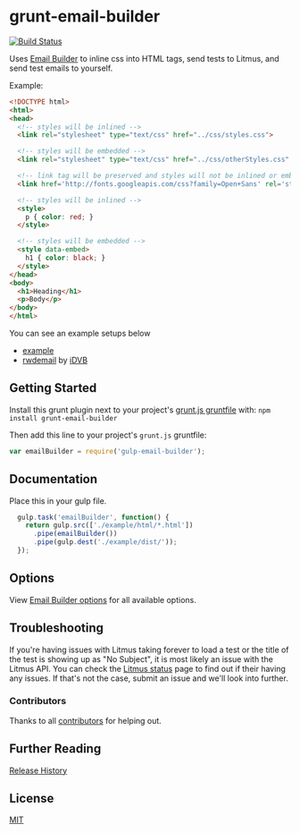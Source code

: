 # grunt-email-builder
[![Build Status](https://travis-ci.org/Email-builder/gulp-email-builder.svg?branch=master)](https://travis-ci.org/Email-builder/gulp-email-builder)

Uses [Email Builder](https://github.com/Email-builder/email-builder-core) to inline css into HTML tags, send tests to Litmus, and send test emails to yourself.

Example:
```html
<!DOCTYPE html>
<html>
<head>
  <!-- styles will be inlined -->
  <link rel="stylesheet" type="text/css" href="../css/styles.css">

  <!-- styles will be embedded -->
  <link rel="stylesheet" type="text/css" href="../css/otherStyles.css" data-embed>

  <!-- link tag will be preserved and styles will not be inlined or embedded -->
  <link href='http://fonts.googleapis.com/css?family=Open+Sans' rel='stylesheet' type='text/css' data-embed-ignore>

  <!-- styles will be inlined -->
  <style>
    p { color: red; }
  </style>

  <!-- styles will be embedded -->
  <style data-embed>
    h1 { color: black; }
  </style>
</head>
<body>
  <h1>Heading</h1>
  <p>Body</p>
</body>
</html>
```

You can see an example setups below
- [example](https://github.com/Email-builder/email-builder-example)
- [rwdemail](https://github.com/iDVB/rwdemail) by [iDVB](https://github.com/iDVB)

## Getting Started

Install this grunt plugin next to your project's [grunt.js gruntfile][getting_started] with: `npm install grunt-email-builder`

Then add this line to your project's `grunt.js` gruntfile:

```javascript
var emailBuilder = require('gulp-email-builder');
```

[gulp]: http://gulpjs.com/
[getting_started]: https://github.com/gulpjs/gulp/blob/master/docs/getting-started.md



## Documentation

Place this in your gulp file.
```javascript
  gulp.task('emailBuilder', function() {
    return gulp.src(['./example/html/*.html'])
      .pipe(emailBuilder())
      .pipe(gulp.dest('./example/dist/'));
  });
```

## Options

View [Email Builder options](https://github.com/Email-builder/email-builder-core#options) for all available options.


## Troubleshooting

If you're having issues with Litmus taking forever to load a test or the title of the test is showing up as "No Subject", it is most likely an issue with the Litmus API. You can check the [Litmus status](http://status.litmus.com) page to find out if their having any issues. If that's not the case, submit an issue and we'll look into further.


### Contributors
Thanks to all [contributors](https://github.com/Email-builder/grunt-email-builder/graphs/contributors)
 for helping out.

## Further Reading

[Release History](https://github.com/Email-builder/grunt-email-builder/wiki/Release-History)  



## License
[MIT](https://github.com/Email-builder/grunt-email-builder/blob/master/LICENSE-MIT)
